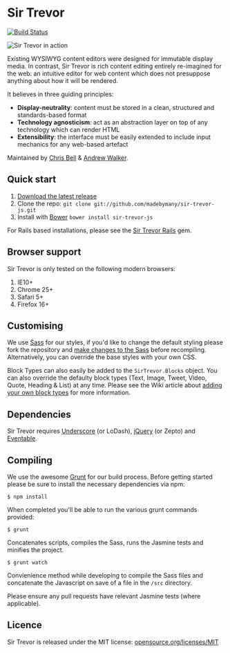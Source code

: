 # Sir Trevor

[![Build Status](https://travis-ci.org/madebymany/sir-trevor-js.png?branch=master)](https://travis-ci.org/madebymany/sir-trevor-js/)

![Sir Trevor in action](https://raw.github.com/madebymany/sir-trevor-js/v3/examples/sir-trevor.gif)

Existing WYSIWYG content editors were designed for immutable display media. In contrast, Sir Trevor is rich content editing entirely re-imagined for the web: an intuitive editor for web content which does not presuppose anything about how it will be rendered.

It believes in three guiding principles:

- **Display-neutrality**: content must be stored in a clean, structured and standards-based format
- **Technology agnosticism**: act as an abstraction layer on top of any technology which can render HTML
- **Extensibility**: the interface must be easily extended to include input mechanics for any web-based artefact

Maintained by [Chris Bell](http://github.com/cjbell88) & [Andrew Walker](http://github.com/ninjabiscuit).

## Quick start

1. [Download the latest release](https://github.com/madebymany/sir-trevor-js/zipball/master)
2. Clone the repo: `git clone git://github.com/madebymany/sir-trevor-js.git`
3. Install with [Bower](http://bower.io/) ``bower install sir-trevor-js``

For Rails based installations, please see the [Sir Trevor Rails](http://github.com/madebymany/sir-trevor-rails) gem.

## Browser support

Sir Trevor is only tested on the following modern browsers:

1. IE10+
2. Chrome 25+
3. Safari 5+
4. Firefox 16+

## Customising

We use [Sass](http://sass-lang.com/) for our styles, if you'd like to change the default styling please fork the repository and [make changes to the Sass](https://github.com/madebymany/sir-trevor-js/wiki/Customising-the-default-styling) before recompiling. Alternatively, you can override the base styles with your own CSS.

Block Types can also easily be added to the ``SirTrevor.Blocks`` object. You can also override the defaulty block types (Text, Image, Tweet, Video, Quote, Heading & List) at any time. Please see the Wiki article about [adding your own block types](https://github.com/madebymany/sir-trevor-js/wiki/Creating%20your%20own%20Block%20types) for more information.

## Dependencies

Sir Trevor requires [Underscore](http://underscorejs.org/) (or LoDash), [jQuery](http://jquery.com) (or Zepto) and [Eventable](https://github.com/madebymany/eventable).

## Compiling

We use the awesome [Grunt](http://gruntjs.com/) for our build process. Before getting started please be sure to install the necessary dependencies via npm:

``$ npm install``

When completed you'll be able to run the various grunt commands provided:

``$ grunt``

Concatenates scripts, compiles the Sass, runs the Jasmine tests and minifies the project.

``$ grunt watch``

Convienience method while developing to compile the Sass files and concatenate the Javascript on save of a file in the ``/src`` directory.

Please ensure any pull requests have relevant Jasmine tests (where applicable).

## Licence

Sir Trevor is released under the MIT license:
[opensource.org/licenses/MIT](http://opensource.org/licenses/MIT)
